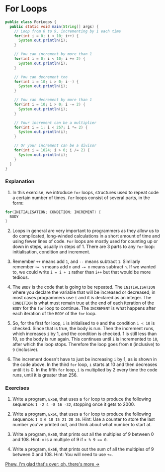 For Loops
===

```java
public class ForLoops {
  public static void main(String[] args) {
    // Loop from 0 to 9, incrementing by 1 each time
    for(int i = 0; i < 10; i++) {
      System.out.println(i);
    }

    // You can increment by more than 1
    for(int i = 0; i < 10; i += 2) {
      System.out.println(i);
    }

    // You can decrement too
    for(int i = 10; i > 0; i--) {
      System.out.println(i);
    }

    // You can decrement by more than 1
    for(int i = 10; i > 0; i -= 2) {
      System.out.println(i);
    }

    // Your increment can be a multiplier
    for(int i = 1; i < 257; i *= 2) {
      System.out.println(i);
    }

    // Or your increment can be a divisor
    for(int i = 1024; i > 0; i /= 2) {
      System.out.println(i);
    }
  }
}
```

### Explanation
1. In this exercise, we introduce `for` loops, structures used to repeat code a certain number of times. `For` loops consist of several parts, in the form:

  ```java
for(INITIALISATION; CONDITION; INCREMENT) {
    BODY
}
  ```

2. Loops in general are very important to programmers as they allow us to do complicated, long-winded calculations in a short amount of time and using fewer lines of code. `For` loops are mostly used for counting up or down in steps, usually in steps of 1. There are 3 parts to any `for` loop: initialisation, condition and increment.
  
3. Remember `++` means add `1`, and `--` means subtract `1`. Similarly remember `+= n` means add `n` and `-= n` means subtract `n`. If we wanted to, we could write `i = i + 1` rather than `i++` but that would be more tedious.

3. The `BODY` is the code that is going to be repeated. The `INITIALISATION` where you declare the variable that will be increased or decreased; in most cases programmers use `i` and it is declared as an integer. The `CONDITION` is what must remain true at the end of each iteration of the `BODY` for the `for` loop to continue. The `INCREMENT` is what happens after each iteration of the `BODY` of the `for` loop.

4. So, for the first for loop, `i` is initialised to `0` and the condition `i < 10` is checked. Since that is true, the body is run. Then the increment runs, which increases `i` by 1, and the condition is checked. 1 is still less than 10, so the body is run again. This continues until `i` is incremented to `10`, after which the loop stops. Therefore the loop goes from `0` (inclusive) to `9` (inclusive).
 
5. The increment doesn't have to just be increasing `i` by 1, as is shown in the code above. In the third `for` loop, `i` starts at 10 and then decreases until it is 0. In the fifth `for` loop, `i` is multiplied by 2 every time the code runs, until it is greater than 256.

### Exercises
1. Write a program, `Ex6B`, that uses a `for` loop to produce the following sequence: `1 -2 4 -8 16 -32`, stopping once it gets to 2000.

2. Write a program, `Ex6C`, that uses a `for` loop to produce the following sequence: `1 3 6 10 15 21 28 36`. Hint: Use a counter to store the last number you've printed out, and think about what number to start at.

3. Write a program, `Ex6D`, that prints out all the multiples of 9 between 0 and 108. Hint: `x` is a multiple of 9 if `x % 9 == 0`.

4. Write a program, `Ex6E`, that prints out the sum of all the multiples of 9 between 0 and 108. Hint: You will need to use `+=`.

[Phew, I'm glad that's over; oh, there's more &rarr;](../Chapter-I/Part-VII:-While-Loops.html)
